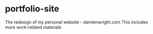 # portfolio-site

The redesign of my personal website - damienwright.com
This includes more work-related materials